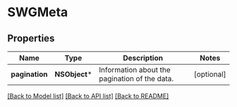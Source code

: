 # SWGMeta

## Properties
Name | Type | Description | Notes
------------ | ------------- | ------------- | -------------
**pagination** | **NSObject*** | Information about the pagination of the data. | [optional] 

[[Back to Model list]](../README.md#documentation-for-models) [[Back to API list]](../README.md#documentation-for-api-endpoints) [[Back to README]](../README.md)


